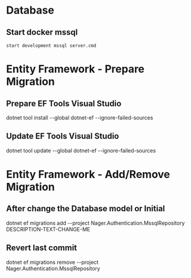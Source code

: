 ﻿# Database

## Start docker mssql
`start development mssql server.cmd`


# Entity Framework - Prepare Migration

## Prepare EF Tools Visual Studio
dotnet tool install --global dotnet-ef --ignore-failed-sources

## Update EF Tools Visual Studio
dotnet tool update --global dotnet-ef --ignore-failed-sources


# Entity Framework - Add/Remove Migration

## After change the Database model or Initial
dotnet ef migrations add --project Nager.Authentication.MssqlRepository DESCRIPTION-TEXT-CHANGE-ME

## Revert last commit
dotnet ef migrations remove --project Nager.Authentication.MssqlRepository

